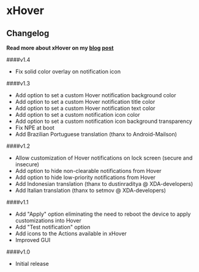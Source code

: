 xHover
================

Changelog
----

**Read more about xHover on my [blog](http://blog.shubhangrathore.com/) [post](http://blog.shubhangrathore.com/xhover/)**


####v1.4
- Fix solid color overlay on notification icon



####v1.3
- Add option to set a custom Hover notification background color
- Add option to set a custom Hover notification title color
- Add option to set a custom Hover notification text color
- Add option to set a custom notification icon color
- Add option to set a custom notification icon background transparency
- Fix NPE at boot
- Add Brazilian Portuguese translation (thanx to Android-Mailson)



####v1.2
- Allow customization of Hover notifications on lock screen (secure and insecure)
- Add option to hide non-clearable notifications from Hover
- Add option to hide low-priority notifications from Hover
- Add Indonesian translation (thanx to dustinraditya @ XDA-developers)
- Add Italian translation (thanx to setmov @ XDA-developers)



####v1.1

- Add "Apply" option eliminating the need to reboot the device to apply customizations into Hover
- Add "Test notification" option
- Add icons to the Actions available in xHover
- Improved GUI


####v1.0

- Initial release
